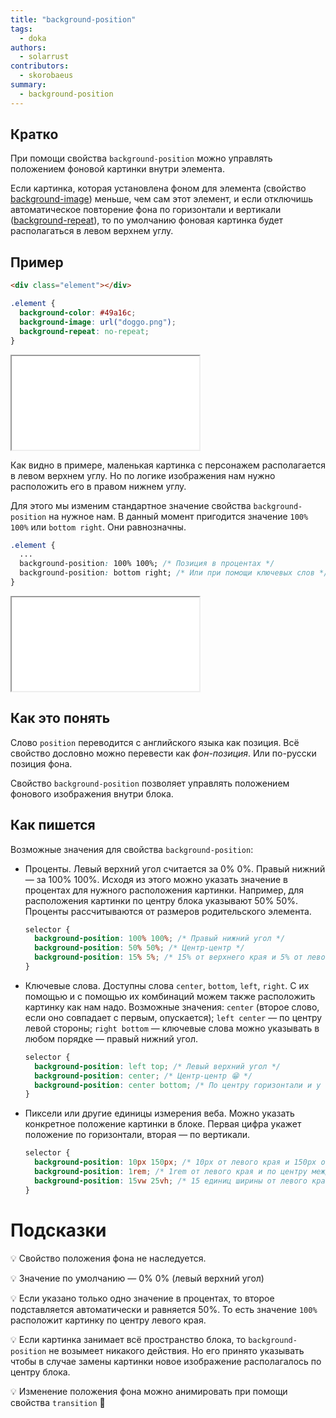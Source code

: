 ```yaml
---
title: "background-position"
tags:
  - doka
authors:
  - solarrust
contributors:
  - skorobaeus
summary:
  - background-position
---
```


## Кратко

При помощи свойства `background-position` можно управлять положением фоновой картинки внутри элемента.

Если картинка, которая установлена фоном для элемента (свойство [background-image](/css/background-image/)) меньше, чем сам этот элемент, и если отключишь автоматическое повторение фона по горизонтали и вертикали ([background-repeat](posts/css/doka/background-repeat/)), то по умолчанию фоновая картинка будет располагаться в левом верхнем углу.

## Пример

```html
<div class="element"></div>
```

```css
.element {
  background-color: #49a16c;
  background-image: url("doggo.png");
  background-repeat: no-repeat;
}
```

<iframe title="Положение фоновой картинки" src="demos/not-positioned.html"></iframe>

Как видно в примере, маленькая картинка с персонажем располагается в левом верхнем углу. Но по логике изображения нам нужно расположить его в правом нижнем углу.

Для этого мы изменим стандартное значение свойства `background-position` на нужное нам. В данный момент пригодится значение `100% 100%` или `bottom right`. Они равнозначны.

```css
.element {
  ...
  background-position: 100% 100%; /* Позиция в процентах */
  background-position: bottom right; /* Или при помощи ключевых слов */
}
```

<iframe title="Положение фоновой картинки" src="demos/positioned.html"></iframe>

## Как это понять

Слово `position` переводится с английского языка как позиция. Всё свойство дословно можно перевести как _фон-позиция_. Или по-русски позиция фона.

Свойство `background-position` позволяет управлять положением фонового изображения внутри блока.

## Как пишется

Возможные значения для свойства `background-position`:

- Проценты. Левый верхний угол считается за 0% 0%. Правый нижний — за 100% 100%. Исходя из этого можно указать значение в процентах для нужного расположения картинки. Например, для расположения картинки по центру блока указывают 50% 50%. Проценты рассчитываются от размеров родительского элемента.

  ```css
  selector {
    background-position: 100% 100%; /* Правый нижний угол */
    background-position: 50% 50%; /* Центр-центр */
    background-position: 15% 5%; /* 15% от верхнего края и 5% от левого края */
  }
  ```

- Ключевые слова. Доступны слова `center`, `bottom`, `left`, `right`. С их помощью и с помощью их комбинаций можем также расположить картинку как нам надо. Возможные значения: `center` (второе слово, если оно совпадает с первым, опускается); `left center` — по центру левой стороны; `right bottom` — ключевые слова можно указывать в любом порядке — правый нижний угол.

  ```css
  selector {
    background-position: left top; /* Левый верхний угол */
    background-position: center; /* Центр-центр 😁 */
    background-position: center bottom; /* По центру горизонтали и у нижнего края */
  }
  ```

- Пиксели или другие единицы измерения веба. Можно указать конкретное положение картинки в блоке. Первая цифра укажет положение по горизонтали, вторая — по вертикали.

  ```css
  selector {
    background-position: 10px 150px; /* 10px от левого края и 150px от верхнего края */
    background-position: 1rem; /* 1rem от левого края и по центру между верхом и низом */
    background-position: 15vw 25vh; /* 15 единиц ширины от левого края и 25 единиц высоты от верха */
  }
  ```

# Подсказки

💡 Свойство положения фона не наследуется.

💡 Значение по умолчанию — 0% 0% (левый верхний угол)

💡 Если указано только одно значение в процентах, то второе подставляется автоматически и равняется 50%. То есть значение `100%` расположит картинку по центру левого края.

💡 Если картинка занимает всё пространство блока, то `background-position` не возымеет никакого действия. Но его принято указывать чтобы в случае замены картинки новое изображение располагалось по центру блока.

💡 Изменение положения фона можно анимировать при помощи свойства `transition` 🥳
